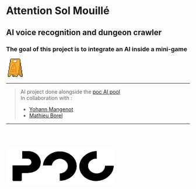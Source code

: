 # Attention Sol Mouillé

## AI voice recognition and dungeon crawler

### The goal of this project is to integrate an AI inside a mini-game
<img src="assets/Plot.png" alt="Plot" title="Plot" width=50 height=50>

---

> AI project done alongside the [poc AI pool](https://github.com/PoCInnovation/Pool2023/tree/main/Artificial%20Intelligence)<br/>
> In collaboration with :
> - [Yohann Mangenot](https://github.com/YohannMgt)
> - [Mathieu Borel](https://github.com/mat0904)
----

<br/><br/><br/>
<img src="assets/pok.png" alt="POC Logo" title="POC Logo" width=300 height=100>

